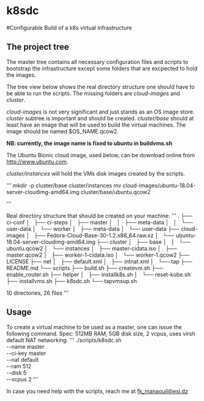 # k8sdc
#Configurable Build of a k8s virtual infrastructure

## The project tree 
The master tree contains all necessary configuration files and scripts to bootstrap 
the infrastructure except some folders that are excpected to hold the images.

The tree view below shows the real directory structure one should have to be able to
run the scripts. The missing folders are *cloud-images* and *cluster*. 

*cloud-images* is not very significant and just stands as an OS image store.
*cluster* subtree is important and should be created. *cluster/base* should 
at least have an image that will be used to build the virtual machines. The 
image should be named $OS_NAME.qcow2.

**NB: currently, the image name is fixed to ubuntu in buildvms.sh**

The Ubuntu Bionic cloud image, used below, can be download online from http://www.ubuntu.com.

*cluster/instances* will hold the VMs disk images created by the scripts.

'''
mkdir -p cluster/base cluster/instances
mv cloud-images/ubuntu-18.04-server-cloudimg-amd64.img cluster/base/ubuntu.qcow2

'''  

Real directory structure that should be created on your machine:
'''
.
├── ci-conf
│   ├── ci-steps
│   ├── master
│   │   ├── meta-data
│   │   └── user-data
│   └── worker
│       ├── meta-data
│       └── user-data
├── cloud-images
│   ├── Fedora-Cloud-Base-30-1.2.x86_64.raw.xz
│   └── ubuntu-18.04-server-cloudimg-amd64.img
├── cluster
│   ├── base
│   │   └── ubuntu.qcow2
│   └── instances
│       ├── master-cidata.iso
│       ├── master.qcow2
│       ├── worker-1-cidata.iso
│       └── worker-1.qcow2
├── LICENSE
├── net
│   ├── default.xml
│   ├── intnat.xml
│   └── tap
├── README.md
└── scripts
    ├── build.sh
    ├── createvm.sh
    ├── enable_router.sh
    ├── helper
    │   ├── installk8s.sh
    │   └── reset-kube.sh
    ├── installvms.sh
    ├── k8sdc.sh
    └── tapvmsup.sh

10 directories, 26 files
'''

## Usage
To create a virtual machine to be used as a master, one can issue the following command.
Spec: 512MB RAM, 5GB disk size, 2 vcpus, uses virsh default NAT networking.
'''
./scripts/k8sdc.sh 	\
--name master 		\
--ci-key master 	\
--nat default 		\
--ram 512 			\
--disk 5			\
--vcpus 2
'''

In case you need help with the scripts, reach me at fk_manaouil@esi.dz
